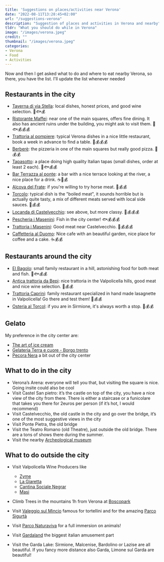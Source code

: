 ```yaml
---
title: 'Suggestions on places/activities near Verona'
date: "2022-08-11T13:28:45+02:00"
url: "/suggestions-verona"
description: "Suggestion of places and activities in Verona and nearby"
tldr: "What you should do while in Verona"
image: "/images/verona.jpeg"
credit: ""
thumbnail: "/images/verona.jpeg"
categories:
- Verona
- Food
- Activities
---
```


Now and then I get asked what to do and where to eat nearby Verona, so there, you have the list. I'll update the list whenever needed

<!--more-->

## Restaurants in the city

* [Taverna di via Stella](https://www.tripadvisor.com/Restaurant_Review-g187871-d1087202-Reviews-La_Taverna_di_Via_Stella-Verona_Province_of_Verona_Veneto.html): local dishes, honest prices, and good wine selection. 🥩🐟💰
* [Ristorante Maffei](https://ristorantemaffei.it/): near one of the main squares, offers fine dining. It also has ancient ruins under the building, you might ask to visit them. 🥩🐟💰💰💰
* [Trattoria al pompiere](http://www.alpompiere.com/it/): typical Verona dishes in a nice little restaurant, book a week in advance to find a table. 🥩💰💰💰
* [Berberè](https://www.berberepizza.it/en/berbere-verona/): the pizzeria in one of the main squares but really good pizza. 🍕💰💰
* [Tapasotto](https://www.tapasotto.com/): a place doing high quality Italian tapas (small dishes, order at least 2 each). 🥩🐟💰💰
* [Bar Terrazza al ponte](https://www.tripadvisor.com/Restaurant_Review-g187871-d2140257-Reviews-Terrazza_Bar_al_Ponte-Verona_Province_of_Verona_Veneto.html): a bar with a nice terrace looking at the river, a nice place for a drink. ☕🍹💰
* [Alcova del Frate](https://www.alcovadelfrate.it/): if you're willing to try horse meat. 🥩💰💰
* [Torcolo](https://www.ristorantetorcolo.it/): typical dish is the "boiled meat", it sounds horrible but is actually quite tasty, a mix of different meats served with local side sauces. 🥩💰💰
* [Locanda di Castelvecchio](https://www.tripadvisor.com/Restaurant_Review-g187871-d1087170-Reviews-Locanda_di_Castelvecchio-Verona_Province_of_Verona_Veneto.html): see above, but more classy. 🥩💰💰💰
* [Pescheria i Masenini](https://www.pescheriaimasenini.it/): Fish in the city center! 🐟💰💰💰
* [Trattoria i Masenini](https://trattoriaimasenini.it/en/): Good meat near Castelvecchio. 🥩💰💰💰
* [Caffetteria al Duomo](https://www.tripadvisor.com/Restaurant_Review-g187871-d4025636-Reviews-Ristorante_Bar_Caffetteria_Al_Duomo-Verona_Province_of_Verona_Veneto.html): Nice cafe with an beautiful garden, nice place for coffee and a cake. ☕💰💰

## Restaurants around the city

* [El Bagolo](https://elbagolo.it/?lang=en): small family restaurant in a hill, astonishing food for both meat and fish. 🥩🐟💰💰
* [Antica trattoria da Bepi](https://www.tripadvisor.com/Restaurant_Review-g2209338-d2616383-Reviews-Antica_Trattoria_da_Bepi-Marano_di_Valpolicella_Province_of_Verona_Veneto.html): nice trattoria in the Valpolicella hills, good meat and nice wine selection. 🥩💰💰
* [Trattoria Caprini](https://trattoriacaprini.it/): family restaurant specialized in hand made lasagnette in Valpolicella! Go there and test them! 🥩💰💰
* [Osteria al Torcol](https://www.tripadvisor.com/Restaurant_Review-g187842-d1458498-Reviews-Osteria_al_Torcol-Sirmione_Province_of_Brescia_Lombardy.html): if you are in Sirmione, it's always worth a stop. 🥩💰💰

## Gelato
My preference in the city center are: 

* [The art of ice cream](https://www.tripadvisor.com/Restaurant_Review-g187871-d6555166-Reviews-L_Arte_del_Gelato-Verona_Province_of_Verona_Veneto.html)
* [Gelateria Terra e cuore - Borgo trento](https://terraecuoregelato.it/)
* [Pecora Nera](https://www.tripadvisor.com/Restaurant_Review-g187871-d3575232-Reviews-Pecoranera-Verona_Province_of_Verona_Veneto.html) a bit out of the city center

## What to do in the city

* Verona’s Arena: everyone will tell you that, but visiting the square is nice. Going insite could also be cool
* Visit Castel San pietro: it’s the castle on top of the city, you have a nice view of the city from there. There is either a staircase or a funicolare that takes you there for 2euros per person (if it’s hot, I would recommend)
* Visit Castelvecchio, the old castle in the city and go over the bridge, it’s one of the most suggestive views in the city
* Visit Ponte Pietra, the old bridge
* Visit the Teatro Romano (old Theatre), just outside the old bridge. There are a tons of shows there during the summer.
* Visit the nearby [Archeological museum](https://museoarcheologico.comune.verona.it/)

## What to do outside the city

* Visit Valpolicella Wine Producers like
    * [Zyme](http://www.zyme.it/)
    * [La Giaretta](https://www.cantinalagiaretta.com)
    * [Cantina Sociale Negrar](https://www.cantinanegrar.it/)
    * [Masi](https://www.masi.it/en/masi-wine-experience/masi-cellars)

* Climb Trees in the mountains 1h from Verona at [Boscopark](https://www.boscopark.it/)
* Visit [Valeggio sul Mincio](https://www.valeggio.com/?lang=en) famous for tortellini and for the amazing [Parco Sigurtà](https://www.sigurta.it/)
* Visit [Parco Naturaviva](https://www.parconaturaviva.it/en) for a full immersion on animals!
* Visit [Gardaland](https://www.gardaland.it/en/) the biggest italian amusement part
* Visit the Garda Lake: Sirmione, Malcenise, Bardolino or Lazise are all beautiful. If you fancy more distance also Garda, Limone sul Garda are beautiful!



